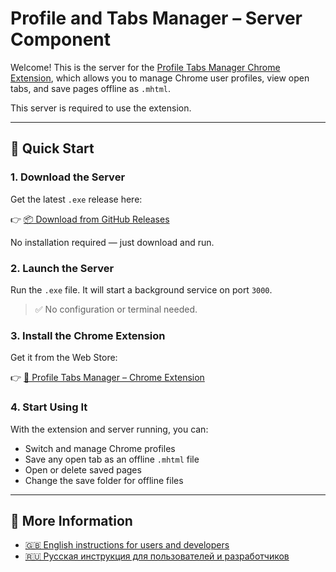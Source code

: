 # Profile and Tabs Manager – Server Component

Welcome! This is the server for the [Profile Tabs Manager Chrome Extension](https://chromewebstore.google.com/detail/profile-and-tabs-manager/edhaohmmppcambblkdnlecnakgfkgpln), which allows you to manage Chrome user profiles, view open tabs, and save pages offline as `.mhtml`.

This server is required to use the extension.

---

## 🚀 Quick Start

### 1. Download the Server

Get the latest `.exe` release here:

👉 [📦 Download from GitHub Releases](https://github.com/LiveProger/profile-tabs-manager/releases)

No installation required — just download and run.

### 2. Launch the Server

Run the `.exe` file. It will start a background service on port `3000`.

> ✅ No configuration or terminal needed.

### 3. Install the Chrome Extension

Get it from the Web Store:

👉 [🧩 Profile Tabs Manager – Chrome Extension](https://chrome.google.com/webstore/detail/profile-tabs-manager/)

### 4. Start Using It

With the extension and server running, you can:

- Switch and manage Chrome profiles
- Save any open tab as an offline `.mhtml` file
- Open or delete saved pages
- Change the save folder for offline files

---

## 📘 More Information

- [🇬🇧 English instructions for users and developers](README.en.md)
- [🇷🇺 Русская инструкция для пользователей и разработчиков](README.ru.md)

